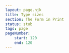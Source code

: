 ```yaml
---
layout: page.njk
title: Type sizes
section: The Form in Print
status: stub
tags: page
pageNumber:
    start: 120
    end: 120
---
```

